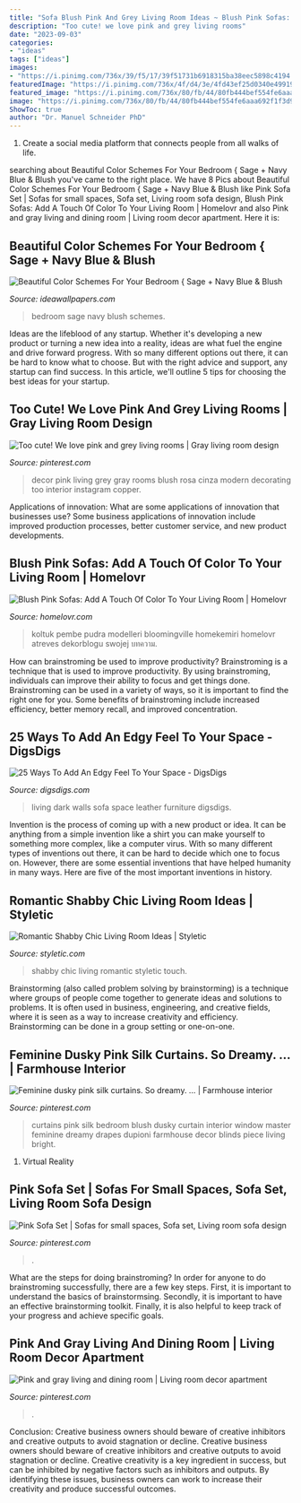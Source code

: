 ```yaml
---
title: "Sofa Blush Pink And Grey Living Room Ideas ~ Blush Pink Sofas: Add A Touch Of Color To Your Living Room"
description: "Too cute! we love pink and grey living rooms"
date: "2023-09-03"
categories:
- "ideas"
tags: ["ideas"]
images:
- "https://i.pinimg.com/736x/39/f5/17/39f51731b6918315ba38eec5898c4194.jpg"
featuredImage: "https://i.pinimg.com/736x/4f/d4/3e/4fd43ef25d0340e49919ff5ad1c8b0c9.jpg"
featured_image: "https://i.pinimg.com/736x/80/fb/44/80fb444bef554fe6aaa692f1f3d984a6.jpg"
image: "https://i.pinimg.com/736x/80/fb/44/80fb444bef554fe6aaa692f1f3d984a6.jpg"
ShowToc: true
author: "Dr. Manuel Schneider PhD"
---
```



1. Create a social media platform that connects people from all walks of life. 

	

		
searching about Beautiful Color Schemes For Your Bedroom { Sage + Navy Blue &amp; Blush you've came to the right place. We have 8 Pics about Beautiful Color Schemes For Your Bedroom { Sage + Navy Blue &amp; Blush like Pink Sofa Set | Sofas for small spaces, Sofa set, Living room sofa design, Blush Pink Sofas: Add A Touch Of Color To Your Living Room | Homelovr and also Pink and gray living and dining room | Living room decor apartment. Here it is:
		
    
## Beautiful Color Schemes For Your Bedroom { Sage + Navy Blue &amp; Blush

<img loading=lazy src="http://ideawallpapers.com/wp-content/uploads/2019/07/bedroom-sage-navy-blue.jpg" onerror="this.onerror=null;this.src='https://tse3.mm.bing.net/th?id=OIP.zdIDv3oCDxwUDWwZ0nPb7QHaJ-&amp;pid=15.1';" alt="Beautiful Color Schemes For Your Bedroom { Sage + Navy Blue &amp; Blush">

_Source: ideawallpapers.com_

>bedroom sage navy blush schemes. 

	

Ideas are the lifeblood of any startup. Whether it's developing a new product or turning a new idea into a reality, ideas are what fuel the engine and drive forward progress. With so many different options out there, it can be hard to know what to choose. But with the right advice and support, any startup can find success. In this article, we'll outline 5 tips for choosing the best ideas for your startup.

    
## Too Cute! We Love Pink And Grey Living Rooms | Gray Living Room Design

<img loading=lazy src="https://i.pinimg.com/736x/39/f5/17/39f51731b6918315ba38eec5898c4194.jpg" onerror="this.onerror=null;this.src='https://tse2.mm.bing.net/th?id=OIP.tqFEfVsVwhYf7fYOKivfQAHaHa&amp;pid=15.1';" alt="Too cute! We love pink and grey living rooms | Gray living room design">

_Source: pinterest.com_

>decor pink living grey gray rooms blush rosa cinza modern decorating too interior instagram copper. 

	

Applications of innovation: What are some applications of innovation that businesses use?
Some business applications of innovation include improved production processes, better customer service, and new product developments.

    
## Blush Pink Sofas: Add A Touch Of Color To Your Living Room | Homelovr

<img loading=lazy src="https://www.homelovr.com/wp-content/uploads/2018/04/Blush-Pink-Couch.jpg" onerror="this.onerror=null;this.src='https://tse4.mm.bing.net/th?id=OIP.qHhEcxKiDR52FUmwSsBudgHaJ4&amp;pid=15.1';" alt="Blush Pink Sofas: Add A Touch Of Color To Your Living Room | Homelovr">

_Source: homelovr.com_

>koltuk pembe pudra modelleri bloomingville homekemiri homelovr atreves dekorblogu swojej บทความ. 

	

How can brainstroming be used to improve productivity?
Brainstroming is a technique that is used to improve productivity. By using brainstroming, individuals can improve their ability to focus and get things done. Brainstroming can be used in a variety of ways, so it is important to find the right one for you. Some benefits of brainstroming include increased efficiency, better memory recall, and improved concentration.

    
## 25 Ways To Add An Edgy Feel To Your Space - DigsDigs

<img loading=lazy src="https://www.digsdigs.com/photos/2018/04/23-a-stylish-living-room-with-dark-green-walls-and-a-large-leather-sofa-that-defines-the-whole-space.jpg" onerror="this.onerror=null;this.src='https://tse2.mm.bing.net/th?id=OIP.o6WNRkuC_vQ2Dqm68tKccgHaKW&amp;pid=15.1';" alt="25 Ways To Add An Edgy Feel To Your Space - DigsDigs">

_Source: digsdigs.com_

>living dark walls sofa space leather furniture digsdigs. 

	

Invention is the process of coming up with a new product or idea. It can be anything from a simple invention like a shirt you can make yourself to something more complex, like a computer virus. With so many different types of inventions out there, it can be hard to decide which one to focus on. However, there are some essential inventions that have helped humanity in many ways. Here are five of the most important inventions in history.

    
## Romantic Shabby Chic Living Room Ideas | Styletic

<img loading=lazy src="https://styletic.com/wp-content/uploads/2016/11/shabby-chic-living-room/41-romantic-shabby-chic-living-room-ideas.jpg" onerror="this.onerror=null;this.src='https://tse3.mm.bing.net/th?id=OIP.VmI9dtgSvBo6tmVBA9sMnAHaLI&amp;pid=15.1';" alt="Romantic Shabby Chic Living Room Ideas | Styletic">

_Source: styletic.com_

>shabby chic living romantic styletic touch. 

	

Brainstorming (also called problem solving by brainstorming) is a technique where groups of people come together to generate ideas and solutions to problems. It is often used in business, engineering, and creative fields, where it is seen as a way to increase creativity and efficiency. Brainstorming can be done in a group setting or one-on-one.

    
## Feminine Dusky Pink Silk Curtains. So Dreamy. … | Farmhouse Interior

<img loading=lazy src="https://i.pinimg.com/736x/43/65/6c/43656c0c873e72ce1e90841627a34437.jpg" onerror="this.onerror=null;this.src='https://tse2.mm.bing.net/th?id=OIP.B9-Uab1yZPaTY8iPBgZK2gHaKE&amp;pid=15.1';" alt="Feminine dusky pink silk curtains. So dreamy. … | Farmhouse interior">

_Source: pinterest.com_

>curtains pink silk bedroom blush dusky curtain interior window master feminine dreamy drapes dupioni farmhouse decor blinds piece living bright. 

	

1. Virtual Reality 

    
## Pink Sofa Set | Sofas For Small Spaces, Sofa Set, Living Room Sofa Design

<img loading=lazy src="https://i.pinimg.com/736x/4f/d4/3e/4fd43ef25d0340e49919ff5ad1c8b0c9.jpg" onerror="this.onerror=null;this.src='https://tse4.mm.bing.net/th?id=OIP.zhply8xja7YnUANF1e53EwHaLG&amp;pid=15.1';" alt="Pink Sofa Set | Sofas for small spaces, Sofa set, Living room sofa design">

_Source: pinterest.com_

>. 

	

What are the steps for doing brainstroming?
In order for anyone to do brainstroming successfully, there are a few key steps. First, it is important to understand the basics of brainstormsing. Secondly, it is important to have an effective brainstorming toolkit. Finally, it is also helpful to keep track of your progress and achieve specific goals.

    
## Pink And Gray Living And Dining Room | Living Room Decor Apartment

<img loading=lazy src="https://i.pinimg.com/736x/80/fb/44/80fb444bef554fe6aaa692f1f3d984a6.jpg" onerror="this.onerror=null;this.src='https://tse4.mm.bing.net/th?id=OIP.durI56Z9LENF5df1ufU_lAHaHa&amp;pid=15.1';" alt="Pink and gray living and dining room | Living room decor apartment">

_Source: pinterest.com_

>. 

	

Conclusion: Creative business owners should beware of creative inhibitors and creative outputs to avoid stagnation or decline.
Creative business owners should beware of creative inhibitors and creative outputs to avoid stagnation or decline. Creative creativity is a key ingredient in success, but can be inhibited by negative factors such as inhibitors and outputs. By identifying these issues, business owners can work to increase their creativity and produce successful outcomes.

